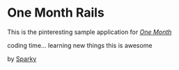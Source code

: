 # One Month Rails

This is the pinteresting sample application for
[*One Month*](http://onemonthrails.com)

coding time...
learning new things
this is awesome

by [Sparky](http://www.sparkglobaltech.com)